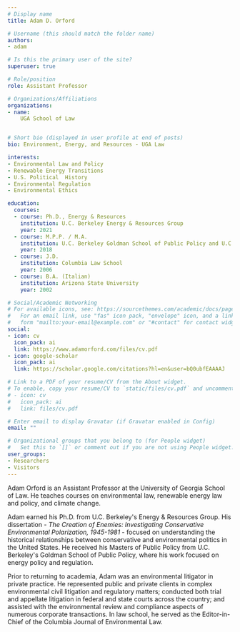```yaml
---
# Display name
title: Adam D. Orford

# Username (this should match the folder name)
authors:
- adam

# Is this the primary user of the site?
superuser: true

# Role/position
role: Assistant Professor

# Organizations/Affiliations
organizations:
- name:
    UGA School of Law


# Short bio (displayed in user profile at end of posts)
bio: Environment, Energy, and Resources - UGA Law

interests:
- Environmental Law and Policy
- Renewable Energy Transitions
- U.S. Political  History 
- Environmental Regulation
- Environmental Ethics

education:
  courses:
  - course: Ph.D., Energy & Resources
    institution: U.C. Berkeley Energy & Resources Group
    year: 2021
  - course: M.P.P. / M.A.
    institution: U.C. Berkeley Goldman School of Public Policy and U.C. Berkeley Energy & Resources Group
    year: 2018
  - course: J.D.
    institution: Columbia Law School
    year: 2006
  - course: B.A. (Italian)
    institution: Arizona State University
    year: 2002

# Social/Academic Networking
# For available icons, see: https://sourcethemes.com/academic/docs/page-builder/#icons
#   For an email link, use "fas" icon pack, "envelope" icon, and a link in the
#   form "mailto:your-email@example.com" or "#contact" for contact widget.
social:
- icon: cv
  icon_pack: ai
  link: https://www.adamorford.com/files/cv.pdf
- icon: google-scholar
  icon_pack: ai
  link: https://scholar.google.com/citations?hl=en&user=bQ0ubfEAAAAJ

# Link to a PDF of your resume/CV from the About widget.
# To enable, copy your resume/CV to `static/files/cv.pdf` and uncomment the lines below.
# - icon: cv
#   icon_pack: ai
#   link: files/cv.pdf

# Enter email to display Gravatar (if Gravatar enabled in Config)
email: ""

# Organizational groups that you belong to (for People widget)
#   Set this to `[]` or comment out if you are not using People widget.
user_groups:
- Researchers
- Visitors
---
```

Adam Orford is an Assistant Professor at the University of Georgia School of Law. He teaches courses on environmental law, renewable energy law and policy, and climate change.

Adam earned his Ph.D. from U.C. Berkeley's Energy & Resources Group. His dissertation - *The Creation of Enemies: Investigating Conservative Environmental Polarization, 1945-1981* - focused on understanding the historical relationships between conservative and environmental politics in the United States. He received his Masters of Public Policy from U.C. Berkeley's Goldman School of Public Policy, where his work focused on energy policy and regulation. 

Prior to returning to academia, Adam was an environmental litigator in private practice. He represented public and private clients in complex environmental civil litigation and regulatory matters; conducted both trial and appellate litigation in federal and state courts across the country; and assisted with the environmental review and compliance aspects of numerous corporate transactions. In law school, he served as the Editor-in-Chief of the Columbia Journal of Environmental Law.